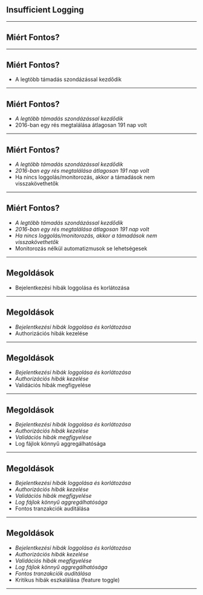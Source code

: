 
## Insufficient Logging

---

## Miért Fontos?

---

## Miért Fontos?

- A legtöbb támadás szondázással kezdődik

---

## Miért Fontos?

- *A legtöbb támadás szondázással kezdődik*
- 2016-ban egy rés megtalálása átlagosan 191 nap volt

---

## Miért Fontos?

- *A legtöbb támadás szondázással kezdődik*
- *2016-ban egy rés megtalálása átlagosan 191 nap volt*
- Ha nincs loggolás/monitorozás, akkor a támadások nem visszakövethetők

---

## Miért Fontos?

- *A legtöbb támadás szondázással kezdődik*
- *2016-ban egy rés megtalálása átlagosan 191 nap volt*
- *Ha nincs loggolás/monitorozás, akkor a támadások nem visszakövethetők*
- Monitorozás nélkül automatizmusok se lehetségesek

---

## Megoldások

- Bejelentkezési hibák loggolása és korlátozása

---

## Megoldások

- *Bejelentkezési hibák loggolása és korlátozása*
- Authorizációs hibák kezelése

---

## Megoldások

- *Bejelentkezési hibák loggolása és korlátozása*
- *Authorizációs hibák kezelése*
- Validációs hibák megfigyelése

---

## Megoldások

- *Bejelentkezési hibák loggolása és korlátozása*
- *Authorizációs hibák kezelése*
- *Validációs hibák megfigyelése*
- Log fájlok könnyű aggregálhatósága

---

## Megoldások

- *Bejelentkezési hibák loggolása és korlátozása*
- *Authorizációs hibák kezelése*
- *Validációs hibák megfigyelése*
- *Log fájlok könnyű aggregálhatósága*
- Fontos tranzakciók auditálása

---

## Megoldások

- *Bejelentkezési hibák loggolása és korlátozása*
- *Authorizációs hibák kezelése*
- *Validációs hibák megfigyelése*
- *Log fájlok könnyű aggregálhatósága*
- *Fontos tranzakciók auditálása*
- Kritikus hibák eszkalálása (feature toggle)

---